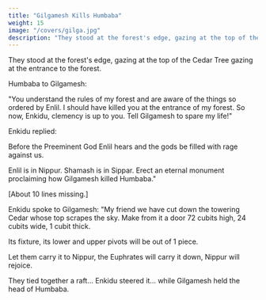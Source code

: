```yaml
---
title: "Gilgamesh Kills Humbaba"
weight: 15
image: "/covers/gilga.jpg"
description: "They stood at the forest's edge, gazing at the top of the Cedar Tree gazing at the  entrance to the forest"
--- 
```


They stood at the forest's edge, gazing	at the top of the Cedar Tree gazing at the  entrance to the forest. 
  
Humbaba to Gilgamesh:

"You understand the rules of my forest and are aware of the things so ordered by Enlil. I should have killed you at the entrance of my forest. So now, Enkidu, clemency is up to you. Tell Gilgamesh to spare my life!"

Enkidu replied:
  
<!-- My  
  friend, 
  Humbaba,  
  Guardian  
  of  
  the 
  Cedar 
  Forest, 
  
grind 
  up, 
  kill, 
  pulverize(?), 
  and 
  destroy 
  him!   -->
  
Before the Preeminent God Enlil hears and the gods be filled with rage against us. 
  
Enlil is in Nippur. Shamash is in Sippar. Erect an eternal monument proclaiming how Gilgamesh killed Humbaba." 
  
  
[About 10 lines missing.] 
  
Enkidu spoke to Gilgamesh: "My friend we have cut down the towering Cedar whose top scrapes the sky. Make from it a door   72 cubits high, 24 cubits wide, 1 cubit thick. 

Its fixture, its lower and upper pivots will be out of 1  piece.  
  
Let them  carry it to  Nippur, the Euphrates will carry it down, Nippur will rejoice.  
  
They  tied together a raft... Enkidu  steered  it... while  Gilgamesh held the head of  Humbaba.  
